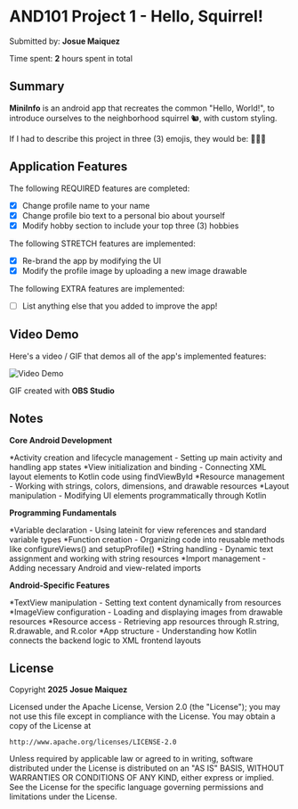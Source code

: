 <!-- (This is a comment) INSTRUCTIONS: Go through this page and fill out any **bolded** entries with their correct values.-->

# AND101 Project 1 - Hello, Squirrel!

Submitted by: **Josue Maiquez**

Time spent: **2** hours spent in total

## Summary

**MiniInfo** is an android app that recreates the common "Hello, World!", to introduce ourselves to the neighborhood squirrel 🐿, with custom styling.

If I had to describe this project in three (3) emojis, they would be: **🤯👾😎**

## Application Features

The following REQUIRED features are completed:

- [X] Change profile name to your name
- [X] Change profile bio text to a personal bio about yourself
- [X] Modify hobby section to include your top three (3) hobbies

The following STRETCH features are implemented:

- [X] Re-brand the app by modifying the UI
- [X] Modify the profile image by uploading a new image drawable

The following EXTRA features are implemented:

- [ ] List anything else that you added to improve the app!

## Video Demo

Here's a video / GIF that demos all of the app's implemented features:

<img src="https://imgur.com/6aE1vvf.gif" title="Video Demo" alt="Video Demo" />

GIF created with **OBS Studio**

<!-- Recommended tools:
- [Kap](https://getkap.co/) for macOS
- [ScreenToGif](https://www.screentogif.com/) for Windows
- [peek](https://github.com/phw/peek) for Linux. -->

## Notes

**Core Android Development**

*Activity creation and lifecycle management - Setting up main activity and handling app states
*View initialization and binding - Connecting XML layout elements to Kotlin code using findViewById
*Resource management - Working with strings, colors, dimensions, and drawable resources
*Layout manipulation - Modifying UI elements programmatically through Kotlin

**Programming Fundamentals**

*Variable declaration - Using lateinit for view references and standard variable types
*Function creation - Organizing code into reusable methods like configureViews() and setupProfile()
*String handling - Dynamic text assignment and working with string resources
*Import management - Adding necessary Android and view-related imports

**Android-Specific Features**

*TextView manipulation - Setting text content dynamically from resources
*ImageView configuration - Loading and displaying images from drawable resources
*Resource access - Retrieving app resources through R.string, R.drawable, and R.color
*App structure - Understanding how Kotlin connects the backend logic to XML frontend layouts

## License

Copyright **2025** **Josue Maiquez**

Licensed under the Apache License, Version 2.0 (the "License");
you may not use this file except in compliance with the License.
You may obtain a copy of the License at

    http://www.apache.org/licenses/LICENSE-2.0

Unless required by applicable law or agreed to in writing, software
distributed under the License is distributed on an "AS IS" BASIS,
WITHOUT WARRANTIES OR CONDITIONS OF ANY KIND, either express or implied.
See the License for the specific language governing permissions and
limitations under the License.
